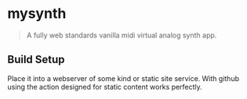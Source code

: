 # mysynth

> A fully web standards vanilla midi virtual analog synth app. 

## Build Setup

Place it into a webserver of some kind or static site service. With github using the action designed for static content works perfectly.

